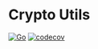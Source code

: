 # Crypto Utils

[![Go](https://github.com/imylam/crypto-utils/actions/workflows/unit-tests.yml/badge.svg)](https://github.com/imylam/crypto-utils/actions/workflows/unit-tests.yml)
[![codecov](https://codecov.io/gh/imylam/crypto-utils/graph/badge.svg?token=LVYKNBET9V)](https://codecov.io/gh/imylam/crypto-utils)
